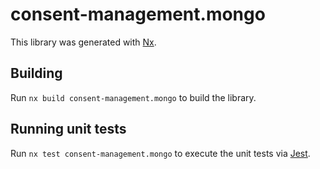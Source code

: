 # consent-management.mongo

This library was generated with [Nx](https://nx.dev).

## Building

Run `nx build consent-management.mongo` to build the library.

## Running unit tests

Run `nx test consent-management.mongo` to execute the unit tests via [Jest](https://jestjs.io).
